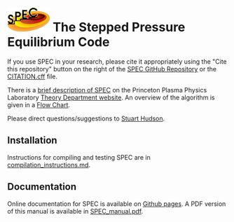 # ![SPEC logo](SPEC_97x55.png) The Stepped Pressure Equilibrium Code 


If you use SPEC in your research, please cite it appropriately using the "Cite this repository" button on the right of the [SPEC GitHub Repository](https://github.com/PrincetonUniversity/SPEC) or the [CITATION.cff](https://github.com/PrincetonUniversity/SPEC/blob/master/CITATION.cff) file. 

There is a [brief description of SPEC](http://theory.pppl.gov/research/research.php?rid=10#h5) on the Princeton Plasma Physics Laboratory [Theory Department website](http://theory.pppl.gov/). An overview of the algorithm is given in a [Flow Chart](https://princetonuniversity.github.io/SPEC/docs/SPEC_flowchart.pdf).

Please direct questions/suggestions to [Stuart Hudson](mailto:shudson@pppl.gov?subject=spec).

## Installation
Instructions for compiling and testing SPEC are in [compilation_instructions.md](https://github.com/PrincetonUniversity/SPEC/blob/master/compilation_instructions.md).

## Documentation
Online documentation for SPEC is available on [Github pages](https://princetonuniversity.github.io/SPEC/). 
  A PDF version of this manual is available in [SPEC_manual.pdf](https://princetonuniversity.github.io/SPEC/SPEC_manual.pdf).


